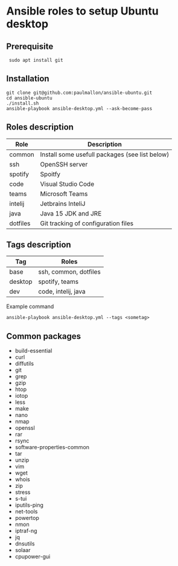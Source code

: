 # Ansible roles to setup Ubuntu desktop

 ## Prerequisite

     sudo apt install git


## Installation
    git clone git@github.com:paulmallon/ansible-ubuntu.git
    cd ansible-ubuntu
    ./install.sh
    ansible-playbook ansible-desktop.yml --ask-become-pass



## Roles description

| Role                     | Description  
|--------------------------|----------------------------------------------
|common                    | Install some usefull packages (see list below)
|ssh                       | OpenSSH server
|spotify                   | Spoitfy 
|code                      | Visual Studio Code
|teams                     | Microsoft Teams
|intelij                   | Jetbrains InteliJ
|java                      | Java 15 JDK and JRE 
|dotfiles                  | Git tracking of configuration files 



## Tags description

| Tag | Roles
|-----|----------------
|base | ssh, common, dotfiles
|desktop| spotify, teams
|dev| code, intelij, java



Example command

    ansible-playbook ansible-desktop.yml --tags <sometag>



## Common packages

  - build-essential
  - curl
  - diffutils
  - git
  - grep
  - gzip
  - htop
  - iotop
  - less
  - make
  - nano
  - nmap
  - openssl
  - rar
  - rsync
  - software-properties-common
  - tar
  - unzip
  - vim
  - wget
  - whois
  - zip
  - stress
  - s-tui
  - iputils-ping 
  - net-tools
  - powertop
  - nmon
  - iptraf-ng
  - jq
  - dnsutils
  - solaar
  - cpupower-gui

